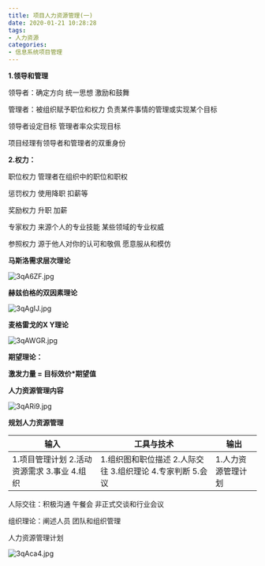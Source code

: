 ```yaml
---
title: 项目人力资源管理(一)
date: 2020-01-21 10:28:28
tags:
- 人力资源
categories:
- 信息系统项目管理
---
```


**1.领导和管理**

领导者：确定方向 统一思想 激励和鼓舞

管理者：被组织赋予职位和权力 负责某件事情的管理或实现某个目标

领导者设定目标 管理者率众实现目标

项目经理有领导者和管理者的双重身份

**2.权力：**

职位权力  管理者在组织中的职位和职权

惩罚权力  使用降职 扣薪等

奖励权力  升职 加薪  

专家权力  来源个人的专业技能  某些领域的专业权威

参照权力  源于他人对你的认可和敬佩 愿意服从和模仿

**马斯洛需求层次理论**

![3qA6ZF.jpg](https://s2.ax1x.com/2020/03/06/3qA6ZF.jpg)

**赫兹伯格的双因素理论**

![3qAgIJ.jpg](https://s2.ax1x.com/2020/03/06/3qAgIJ.jpg)

**麦格雷戈的X Y理论**

![3qAWGR.jpg](https://s2.ax1x.com/2020/03/06/3qAWGR.jpg)

**期望理论：**

**激发力量 = 目标效价\*期望值**

**人力资源管理内容**

![3qARi9.jpg](https://s2.ax1x.com/2020/03/06/3qARi9.jpg)

**规划人力资源管理**

 

| 输入                                           | 工具与技术                                                   | 输出               |
| ---------------------------------------------- | ------------------------------------------------------------ | ------------------ |
| 1.项目管理计划  2.活动资源需求  3.事业  4.组织 | 1.组织图和职位描述  2.人际交往  3.组织理论  4.专家判断  5.会议 | 1.人力资源管理计划 |

人际交往：积极沟通 午餐会 非正式交谈和行业会议

组织理论：阐述人员 团队和组织管理

人力资源管理计划

![3qAca4.jpg](https://s2.ax1x.com/2020/03/06/3qAca4.jpg)

